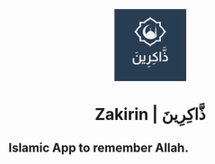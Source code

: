<div align="center">

![icon](https://github.com/DevBlooming/zakirin/blob/main/assets/icons/icon-128.png?raw=true)

</div>
<div align="center">

# Zakirin | ذَّاكِرِينَ

</div>

## Islamic App to remember Allah.

